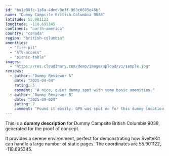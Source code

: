 ```yaml
---
id: "ba1e98fc-1a5a-4ded-9eff-963c8605e45b"
name: "Dummy Campsite British Columbia 9038"
latitude: 55.901122
longitude: -118.695345
continent: "north-america"
country: "canada"
region: "british-columbia"
amenities:
  - "fire-pit"
  - "ATV-access"
  - "picnic-table"
images:
  - "https://res.cloudinary.com/demo/image/upload/v1/sample.jpg"
reviews:
  - author: "Dummy Reviewer A"
    date: "2025-04-04"
    rating: 5
    comment: "A nice, quiet dummy spot with some basic amenities."
  - author: "Dummy Reviewer B"
    date: "2025-09-024"
    rating: 2
    comment: "Found it easily. GPS was spot on for this dummy location."
---
```


This is a **dummy description** for Dummy Campsite British Columbia 9038, generated for the proof of concept.

It provides a serene environment, perfect for demonstrating how SvelteKit can handle a large number of static pages. The coordinates are 55.901122, -118.695345.
